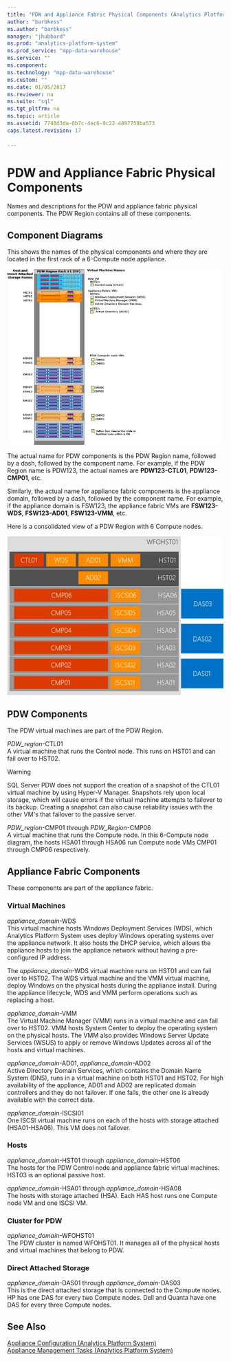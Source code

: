 ```yaml
---
title: "PDW and Appliance Fabric Physical Components (Analytics Platform System)"
author: "barbkess" 
ms.author: "barbkess"
manager: "jhubbard"	  
ms.prod: "analytics-platform-system"
ms.prod_service: "mpp-data-warehouse"
ms.service: ""
ms.component:
ms.technology: "mpp-data-warehouse"
ms.custom: ""
ms.date: 01/05/2017
ms.reviewer: na
ms.suite: "sql"
ms.tgt_pltfrm: na
ms.topic: article
ms.assetid: 7748d3da-0b7c-4ec6-9c22-4897758ba573
caps.latest.revision: 17

---
```

# PDW and Appliance Fabric Physical Components
Names and descriptions for the PDW and appliance fabric physical components. The PDW Region contains all of these components.  
  
<!-- MISSING LINKS See also [HDInsight Physical Components &#40;Analytics Platform System&#41;](hdinsight-physical-components.md).  -->  
  
## <a name="diagrams"></a>Component Diagrams  
This shows the names of the physical components and where they are located in the first rack of a 6-Compute node appliance.  
  
![PDW Region Component Names - HP](./media/pdw-and-appliance-fabric-physical-components/APS_HW_ComponentNames-HP.png "APS_HW_ComponentNames-HP")  
  
The actual name for PDW components is the PDW Region name, followed by a dash, followed by the component name. For example, if the PDW Region name is PDW123, the actual names are **PDW123-CTL01**, **PDW123-CMP01**, etc.  
  
Similarly, the actual name for appliance fabric components is the appliance domain, followed by a dash, followed by the component name. For example, if the appliance domain is FSW123, the appliance fabric VMs are **FSW123-WDS**, **FSW123-AD01**, **FSW123-VMM**, etc.  
  
Here is a consolidated view of a PDW Region with 6 Compute nodes.  
  
![PDW Component Names](./media/pdw-and-appliance-fabric-physical-components/APS_HW_Names.png "APS_HW_Names")  
  
## <a name="pdw"></a>PDW Components  
The PDW virtual machines are part of the PDW Region.  
  
*PDW_region*-CTL01  
A virtual machine that runs the Control node. This runs on HST01 and can fail over to HST02.  
  
> [!WARNING]  
> SQL Server PDW does not support the creation of a snapshot of the CTL01 virtual machine by using Hyper-V Manager. Snapshots rely upon local storage, which will cause errors if the virtual machine attempts to failover to its backup. Creating a snapshot can also cause reliability issues with the other VM's that failover to the passive server.  
  
*PDW_region*-CMP01 through *PDW_Region*-CMP06  
A virtual machine that runs the Compute node. In this 6-Compute node diagram, the hosts HSA01 through HSA06 run Compute node VMs CMP01 through CMP06 respectively.  
  
## <a name="fabric"></a>Appliance Fabric Components  
These components are part of the appliance fabric.  
  
### Virtual Machines  
*appliance_domain*-WDS  
This virtual machine hosts Windows Deployment Services (WDS), which Analytics Platform System uses deploy Windows operating systems over the appliance network. It also hosts the DHCP service, which allows the appliance hosts to join the appliance network without having a pre-configured IP address.  
  
The *appliance_domain*-WDS virtual machine runs on HST01 and can fail over to HST02. The WDS virtual machine and the VMM virtual machine, deploy Windows on the physical hosts during the appliance install. During the appliance lifecycle, WDS and VMM perform operations such as replacing a host.  
  
*appliance_domain*-VMM  
The Virtual Machine Manager (VMM) runs in a virtual machine and can fail over to HST02. VMM hosts System Center to deploy the operating system on the physical hosts. The VMM also provides Windows Server Update Services (WSUS) to apply or remove Windows Updates across all of the hosts and virtual machines.  
  
*appliance_domain*-AD01, *appliance_domain*-AD02  
Active Directory Domain Services, which contains the Domain Name System (DNS), runs in a virtual machine on both HST01 and HST02. For high availability of the appliance, AD01 and AD02 are replicated domain controllers and they do not failover. If one fails, the other one is already available with the correct data.  
  
*appliance_domain*-ISCSI01  
One ISCSI virtual machine runs on each of the hosts with storage attached (HSA01-HSA06). This VM does not failover.  
  
### Hosts  
*appliance_domain*-HST01 through *appliance_domain*-HST06  
The hosts for the PDW Control node and appliance fabric virtual machines. HST03 is an optional passive host.  
  
*appliance_domain*-HSA01 through *appliance_domain*-HSA08  
The hosts with storage attached (HSA). Each HAS host runs one Compute node VM and one ISCSI VM.  
  
### Cluster for PDW  
*appliance_domain*-WFOHST01  
The PDW cluster is named WFOHST01. It manages all of the physical hosts and virtual machines that belong to PDW.  
  
### Direct Attached Storage  
*appliance_domain*-DAS01 through *appliance_domain*-DAS03  
This is the direct attached storage that is connected to the Compute nodes. HP has one DAS for every two Compute nodes. Dell and Quanta have one DAS for every three Compute nodes.  
  
## See Also  
<!-- MISSING LINKS [Hardware Configurations &#40;Analytics Platform System&#41;](../architecture/hardware-configurations.md)  -->  
[Appliance Configuration &#40;Analytics Platform System&#41;](appliance-configuration.md)  
[Appliance Management Tasks &#40;Analytics Platform System&#41;](appliance-management-tasks.md)  
  
